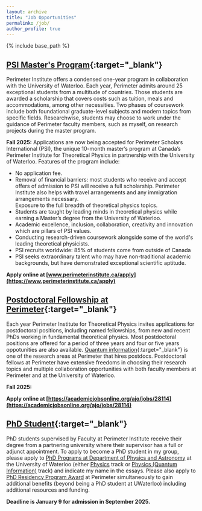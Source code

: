 ```yaml
---
layout: archive
title: "Job Opportunities"
permalink: /job/
author_profile: true
---
```


{% include base_path %}

## **[PSI Master's Program](https://perimeterinstitute.ca/psi-masters-program){:target="_blank"}**

Perimeter Institute offers a condensed one-year program in collaboration with the University of Waterloo. Each year, Perimeter admits around 25 exceptional students from a multitude of countries. Those students are awarded a scholarship that covers costs such as tuition, meals and accommodations, among other necessities. Two phases of coursework include both foundational graduate-level subjects and modern topics from specific fields. Researchwise, students may choose to work under the guidance of Perimeter faculty members, such as myself, on research projects during the master program. 

**Fall 2025:** Applications are now being accepted for Perimeter Scholars International (PSI), the unique 10-month master’s program at Canada’s Perimeter Institute for Theoretical Physics in partnership with the University of Waterloo. Features of the program include:

* No application fee.
* Removal of financial barriers: most students who receive and accept offers of admission to PSI will receive a full scholarship. Perimeter Institute also helps with travel arrangements and any immigration arrangements necessary.  
Exposure to the full breadth of theoretical physics topics.
* Students are taught by leading minds in theoretical physics while earning a Master’s degree from the University of Waterloo.
* Academic excellence, inclusion, collaboration, creativity and innovation which are pillars of PSI values.
* Conducting research-driven coursework alongside some of the world's leading theoretical physicists. 
* PSI recruits worldwide: 85% of students come from outside of Canada
* PSI seeks extraordinary talent who may have non-traditional academic backgrounds, but have demonstrated exceptional scientific aptitude.   

**Apply online at [www.perimeterinstitute.ca/apply](https://www.perimeterinstitute.ca/apply)**

## **[Postdoctoral Fellowship at Perimeter](https://perimeterinstitute.ca/jobs/perimeter-postdoctoral-program){:target="_blank"}**

Each year Perimeter Institute for Theoretical Physics invites applications for postdoctoral positions, including named fellowships, from new and recent PhDs working in fundamental theoretical physics. Most postdoctoral positions are offered for a period of three years and four or five years oppotunities are also available. [Quantum information](https://perimeterinstitute.ca/quantum-information-0){:target="_blank"} is one of the research areas at Perimeter that hires postdocs. Postdoctoral fellows at Perimeter have extensive freedoms in choosing their research topics and multiple collaboration opportunities with both faculty members at Perimeter and at the University of Waterloo. 

**Fall 2025:** 

**Apply online at [https://academicjobsonline.org/ajo/jobs/28114](https://academicjobsonline.org/ajo/jobs/28114)**

## **[PhD Student](https://perimeterinstitute.ca/phd-students){:target="_blank"}**

PhD students supervised by Faculty at Perimeter Institute receive their degree from a partnering university where their supervisor has a full or adjunct appointment. To apply to become a PhD student in my group, please apply to [PhD Programs at Department of Physics and Astronomy]( https://uwaterloo.ca/physics-astronomy/graduate-studies/phd-programs) at the University of Waterloo (either [Physics](https://uwaterloo.ca/graduate-studies-postdoctoral-affairs/future-students/programs/physics-phd-quantum-information-waterloo) track or [Physics (Quantum Information)](https://uwaterloo.ca/graduate-studies-postdoctoral-affairs/future-students/programs/physics-phd-quantum-information-waterloo) track) and indicate my name in the essays. Please also apply to [PhD Residency Program Award](https://perimeterinstitute.ca/phd-students) at Perimeter simultaneously to gain additional benefits (beyond being a PhD student at UWaterloo) including additional resources and funding. 

**Deadline is January 9 for admission in September 2025.**

<!-- 
## **Summer Research**

I welcome undergraduate students who would like to do a summer research project with me. Please apply to [PSI Start Program](https://perimeterinstitute.ca/psi-start-program) if you need financial support. Perimeter Institute invites students to join its world-leading research community for a part-time 10-week online school in theoretical physics beginning in May 2024. In addition, some of these students will also come to Perimeter for an in-person paid research internship. The students accepted as interns will be fully immersed in Perimeter’s renowned research environment, work on projects alongside Perimeter researchers, and potentially even publish their work. 
-->
